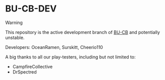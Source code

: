 # BU-CB-DEV

> [!WARNING]
> This repository is the active development branch of [BU-CB](https://github.com/OceanRamen/BU-CB) and potentially unstable.

Developers: OceanRamen, Surskitt, Cheerio110

A big thanks to all our play-testers, including but not limited to: 
- CampfireCollective
- DrSpectred
